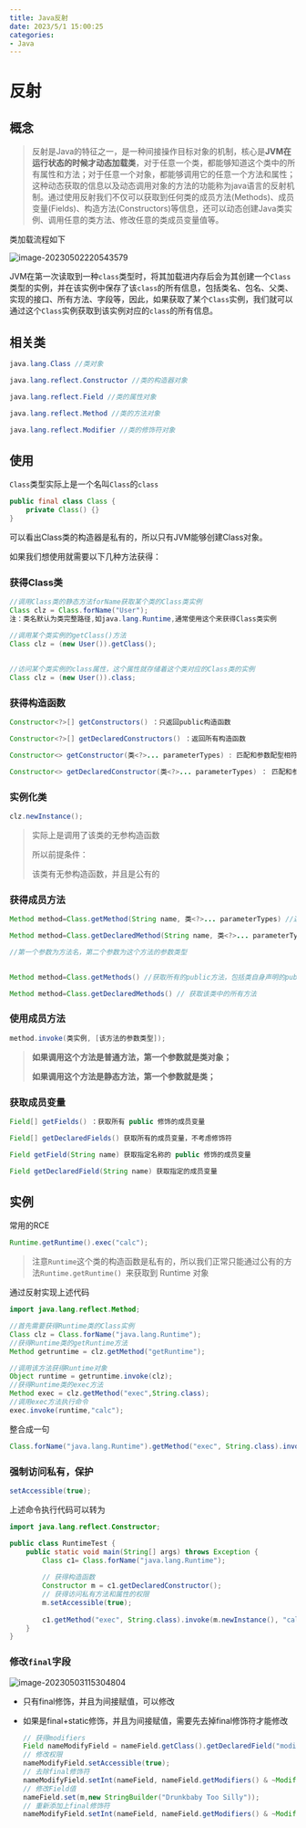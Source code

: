 ```yaml
---
title: Java反射
date: 2023/5/1 15:00:25
categories:
- Java
---
```


# 反射

## 概念

> 反射是Java的特征之一，是一种间接操作目标对象的机制，核心是**JVM在运行状态的时候才动态加载类**，对于任意一个类，都能够知道这个类中的所有属性和方法；对于任意一个对象，都能够调用它的任意一个方法和属性；这种动态获取的信息以及动态调用对象的方法的功能称为java语言的反射机制。通过使用反射我们不仅可以获取到任何类的成员方法(Methods)、成员变量(Fields)、构造方法(Constructors)等信息，还可以动态创建Java类实例、调用任意的类方法、修改任意的类成员变量值等。

类加载流程如下

![image-20230502220543579](../images/EsePjI7n9CtyqbA.png)

JVM在第一次读取到一种`class`类型时，将其加载进内存后会为其创建一个`Class`类型的实例，并在该实例中保存了该`class`的所有信息，包括类名、包名、父类、实现的接口、所有方法、字段等，因此，如果获取了某个`Class`实例，我们就可以通过这个`Class`实例获取到该实例对应的`class`的所有信息。



## 相关类

```java
java.lang.Class //类对象

java.lang.reflect.Constructor //类的构造器对象

java.lang.reflect.Field //类的属性对象

java.lang.reflect.Method //类的方法对象

java.lang.reflect.Modifier //类的修饰符对象
```



## 使用

`Class`类型实际上是一个名叫`Class`的`class`

```java
public final class Class {
    private Class() {}
}
```

可以看出Class类的构造器是私有的，所以只有JVM能够创建Class对象。

如果我们想使用就需要以下几种方法获得：



### 获得Class类

```java
//调用Class类的静态方法forName获取某个类的Class类实例
Class clz = Class.forName("User");
注：类名默认为类完整路径,如java.lang.Runtime,通常使用这个来获得Class类实例

//调用某个类实例的getClass()方法
Class clz = (new User()).getClass();    
    
    
//访问某个类实例的class属性，这个属性就存储着这个类对应的Class类的实例
Class clz = (new User()).class;
```

### 获得构造函数

```java
Constructor<?>[] getConstructors() ：只返回public构造函数

Constructor<?>[] getDeclaredConstructors() ：返回所有构造函数

Constructor<> getConstructor(类<?>... parameterTypes) : 匹配和参数配型相符的public构造函数

Constructor<> getDeclaredConstructor(类<?>... parameterTypes) ： 匹配和参数配型相符的构造函数
```



### 实例化类

```java
clz.newInstance();
```

> 实际上是调用了该类的无参构造函数
>
> 所以前提条件：
>
> 该类有无参构造函数，并且是公有的

### 获得成员方法

```java
Method method=Class.getMethod(String name, 类<?>... parameterTypes) //返回该类所声明的public方法

Method method=Class.getDeclaredMethod(String name, 类<?>... parameterTypes) //返回该类所声明的所有方法

//第一个参数为方法名，第二个参数为这个方法的参数类型

    
Method method=Class.getMethods() //获取所有的public方法，包括类自身声明的public方法，父类中的public方法、实现的接口方法

Method method=Class.getDeclaredMethods() // 获取该类中的所有方法
```



### 使用成员方法

```java
method.invoke(类实例, [该方法的参数类型]);
```

> **如果调用这个方法是普通方法，第一个参数就是类对象；**
>
> **如果调用这个方法是静态方法，第一个参数就是类；**



### 获取成员变量

```java
Field[] getFields() ：获取所有 public 修饰的成员变量

Field[] getDeclaredFields() 获取所有的成员变量，不考虑修饰符

Field getField(String name) 获取指定名称的 public 修饰的成员变量

Field getDeclaredField(String name) 获取指定的成员变量
```



## 实例

常用的RCE

```java
Runtime.getRuntime().exec("calc");
```

> 注意`Runtime`这个类的构造函数是私有的，所以我们正常只能通过公有的方法`Runtime.getRuntime() `来获取到 Runtime 对象

通过反射实现上述代码

```java
import java.lang.reflect.Method;

//首先需要获得Runtime类的Class实例
Class clz = Class.forName("java.lang.Runtime");
//获得Runtime类的getRuntime方法
Method getruntime = clz.getMethod("getRuntime");

//调用该方法获得Runtime对象
Object runtime = getruntime.invoke(clz);
//获得Runtime类的exec方法
Method exec = clz.getMethod("exec",String.class);
//调用exec方法执行命令
exec.invoke(runtime,"calc");
```

整合成一句

```java
Class.forName("java.lang.Runtime").getMethod("exec", String.class).invoke(Class.forName("java.lang.Runtime").getMethod("getRuntime").invoke(Class.forName("java.lang.Runtime")), "calc.exe");
```

### 强制访问私有，保护

```java
setAccessible(true);
```

上述命令执行代码可以转为

```java
import java.lang.reflect.Constructor;

public class RuntimeTest {
    public static void main(String[] args) throws Exception {
        Class c1= Class.forName("java.lang.Runtime");
        
        // 获得构造函数
        Constructor m = c1.getDeclaredConstructor();
        // 获得访问私有方法和属性的权限
        m.setAccessible(true);
        
        c1.getMethod("exec", String.class).invoke(m.newInstance(), "calc");
    }
}
```



### 修改`final`字段

![image-20230503115304804](../images/image-20230503115304804.png)

- 只有final修饰，并且为间接赋值，可以修改

- 如果是final+static修饰，并且为间接赋值，需要先去掉final修饰符才能修改

  ```java
  // 获得modifiers
  Field nameModifyField = nameField.getClass().getDeclaredField("modifiers");
  // 修改权限
  nameModifyField.setAccessible(true);
  // 去除final修饰符
  nameModifyField.setInt(nameField, nameField.getModifiers() & ~Modifier.FINAL);
  // 修改Field值
  nameField.set(m,new StringBuilder("Drunkbaby Too Silly"));
  // 重新添加上final修饰符
  nameModifyField.setInt(nameField, nameField.getModifiers() & ~Modifier.FINAL);
  ```

